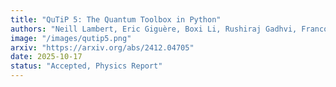 ```yaml
---
title: "QuTiP 5: The Quantum Toolbox in Python"
authors: "Neill Lambert, Eric Giguère, Boxi Li, Rushiraj Gadhvi, Franco Nori et al."
image: "/images/qutip5.png"
arxiv: "https://arxiv.org/abs/2412.04705"
date: 2025-10-17
status: "Accepted, Physics Report"
---
```

